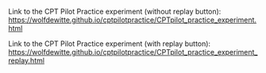 Link to the CPT Pilot Practice experiment (without replay button):
https://wolfdewitte.github.io/cptpilotpractice/CPTpilot_practice_experiment.html

Link to the CPT Pilot Practice experiment (with replay button):
https://wolfdewitte.github.io/cptpilotpractice/CPTpilot_practice_experiment_replay.html
